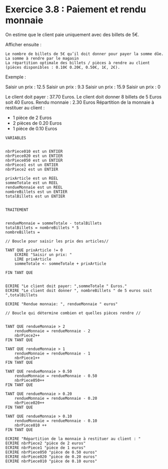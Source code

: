 # Exercice 3.8 : Paiement et rendu monnaie


On estime que le client paie uniquement avec des billets de 5€.

Afficher ensuite :

    Le nombre de billets de 5€ qu’il doit donner pour payer la somme dûe.
    La somme à rendre par le magasin
    La répartition optimale des billets / pièces à rendre au client (pièces disponibles : 0.10€ 0.20€, 0.50€, 1€, 2€).

Exemple :

Saisir un prix : 12.5
Saisir un prix : 9.3
Saisir un prix : 15.9
Saisir un prix : 0

Le client doit payer : 37.70 Euros.
Le client doit donner 8 billets de 5 Euros soit 40 Euros.
Rendu monnaie : 2.30 Euros
Répartition de la monnaie à restituer au client : 
- 1 pièce de 2 Euros
- 2 pièces de 0.20 Euros
- 1 pièce de 0.10 Euros


```
VARIABLES


nbrPiece010 est un ENTIER
nbrPiece020 est un ENTIER
nbrPiece050 est un ENTIER
nbrPiece1 est un ENTIER
nbrPiece2 est un ENTIER

prixArticle est un REEL
sommeTotale est un REEL
rendueMonnaie est un REEL
nombreBillets est un ENTIER
totalBillets est un ENTIER


TRAITEMENT


rendueMonnaie = sommeTotale - totalBillets
totalBillets = nombreBillets * 5
nombreBillets = 

// Boucle pour saisir les prix des articles//

TANT QUE prixArticle != 0
	ECRIRE "Saisir un prix: "
	LIRE prixArticle
	sommeTotale <- sommeTotale + prixArticle
	
FIN TANT QUE


ECRIRE "Le client doit payer: ",sommeTotale	" Euros."
ECRIRE "Le client doit donner ", nombreBillets " de 5 euros soit ",totalBillets 	

ECRIRE "Rendue monnaie: ", rendueMonnaie " euros"

// Boucle qui détermine combien et quelles pièces rendre //


TANT QUE rendueMonnaie > 2
	rendueMonnaie = rendueMonnaie - 2
	nbrPiece2++
FIN TANT QUE

TANT QUE rendueMonnaie > 1
	rendueMonnaie = rendueMonnaie - 1
	nbrPiece1++
FIN TANT QUE

TANT QUE rendueMonnaie > 0.50	
	rendueMonnaie = rendueMonnaie - 0.50
	nbrPiece050++
FIN TANT QUE

TANT QUE rendueMonnaie > 0.20
	rendueMonnaie = rendueMonnaie - 0.20
	nbrPiece020++	
FIN TANT QUE

TANT QUE rendueMonnaie > 0.10	
	rendueMonnaie = rendueMonnaie - 0.10	
	nbrPiece010 ++	
FIN TANT QUE	
	
ECRIRE "Répartition de la monnaie à restituer au client : "
ECRIRE nbrPiece2 "pièce de 2 euros"
ECRIRE nbrPiece1 "pièce de 1 euros"
ECRIRE nbrPiece050 "pièce de 0.50 euros"
ECRIRE nbrPiece020 "pièce de 0.20 euros"
ECRIRE nbrPiece010 "pièce de 0.10 euros"

	
	
	
	





```